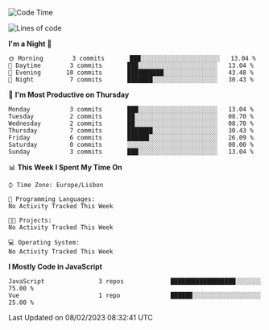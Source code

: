 <!--START_SECTION:waka-->
![Code Time](http://img.shields.io/badge/Code%20Time-31%20hrs%201%20min-blue)

![Lines of code](https://img.shields.io/badge/From%20Hello%20World%20I%27ve%20Written-67%20Thousand%20lines%20of%20code-blue)

**I'm a Night 🦉** 

```text
🌞 Morning        3 commits       ███░░░░░░░░░░░░░░░░░░░░░░   13.04 % 
🌆 Daytime        3 commits       ███░░░░░░░░░░░░░░░░░░░░░░   13.04 % 
🌃 Evening       10 commits       ██████████░░░░░░░░░░░░░░░   43.48 % 
🌙 Night          7 commits       ███████░░░░░░░░░░░░░░░░░░   30.43 % 

```
📅 **I'm Most Productive on Thursday** 

```text
Monday           3 commits       ███░░░░░░░░░░░░░░░░░░░░░░   13.04 % 
Tuesday          2 commits       ██░░░░░░░░░░░░░░░░░░░░░░░   08.70 % 
Wednesday        2 commits       ██░░░░░░░░░░░░░░░░░░░░░░░   08.70 % 
Thursday         7 commits       ███████░░░░░░░░░░░░░░░░░░   30.43 % 
Friday           6 commits       ██████░░░░░░░░░░░░░░░░░░░   26.09 % 
Saturday         0 commits       ░░░░░░░░░░░░░░░░░░░░░░░░░   00.00 % 
Sunday           3 commits       ███░░░░░░░░░░░░░░░░░░░░░░   13.04 % 

```


📊 **This Week I Spent My Time On** 

```text
⌚︎ Time Zone: Europe/Lisbon

💬 Programming Languages: 
No Activity Tracked This Week

🐱‍💻 Projects: 
No Activity Tracked This Week

💻 Operating System: 
No Activity Tracked This Week

```

**I Mostly Code in JavaScript** 

```text
JavaScript               3 repos             ██████████████████░░░░░░░   75.00 % 
Vue                      1 repo              ██████░░░░░░░░░░░░░░░░░░░   25.00 % 

```



 Last Updated on 08/02/2023 08:32:41 UTC
<!--END_SECTION:waka-->
